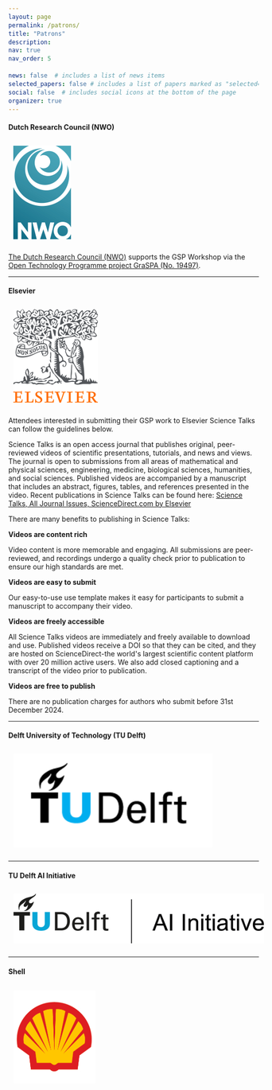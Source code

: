 ```yaml
---
layout: page
permalink: /patrons/
title: "Patrons"
description: 
nav: true
nav_order: 5

news: false  # includes a list of news items
selected_papers: false # includes a list of papers marked as "selected={true}"
social: false  # includes social icons at the bottom of the page
organizer: true
---
```


#### Dutch Research Council (NWO)
<a href="https://www.nwo.nl/"><img id = 'nwo_logo' class="img-fluid" src="/assets/img/logos/nwologo.png" style="margin: 10px 10px 10px 10px;"></a>

[The Dutch Research Council (NWO)](https://www.nwo.nl/en) supports the GSP Workshop via the [Open Technology Programme project GraSPA (No. 19497)](https://www.nwo.nl/en/news/four-million-euro-six-technological-research-projects?utm_campaign=socialperformance&utm_content=ttw&utm_medium=newsletter&utm_source=tripolis&utm_term=calls).

---
#### Elsevier
<a href="https://www.sciencedirect.com/journal/science-talks"><img id = 'elsevier_logo' class="img-fluid" src="/assets/img/logos/elsevierlogo.png" style="margin: 10px 10px 10px 10px;"></a>

Attendees interested in submitting their GSP work to Elsevier Science Talks can follow the guidelines below.

Science Talks is an open access journal that publishes original, peer-reviewed videos of scientific presentations, tutorials, and news and views. The journal is open to submissions from all areas of mathematical and physical sciences, engineering, medicine, biological sciences, humanities, and social sciences. Published videos are accompanied by a manuscript that includes an abstract, figures, tables, and references presented in the video. Recent publications in Science Talks can be found here: [Science Talks, All Journal Issues, ScienceDirect.com by Elsevier](https://www.sciencedirect.com/journal/science-talks/issues)

There are many benefits to publishing in Science Talks:

**Videos are content rich**

Video content is more memorable and engaging. All submissions are peer-reviewed, and recordings undergo a quality check prior to publication to ensure our high standards are met.

**Videos are easy to submit**

Our easy-to-use use template makes it easy for participants to submit a manuscript to accompany their video.

**Videos are freely accessible**

All Science Talks videos are immediately and freely available to download and use. Published videos receive a DOI so that they can be cited, and they are hosted on ScienceDirect-the world's largest scientific content platform with over 20 million active users. We also add closed captioning and a transcript of the video prior to publication.

**Videos are free to publish**

There are no publication charges for authors who submit before 31st December 2024.

---
#### Delft University of Technology (TU Delft)
<a href="https://www.tudelft.nl/en/"><img id = 'tudelft_logo' class="img-fluid" src="/assets/img/logos/tudelft.png" style="margin: 10px 10px 10px 10px;"></a>

---
#### TU Delft AI Initiative
<a href="https://www.tudelft.nl/en/ai/tu-delft-ai-initiative"><img id = 'ai_logo' class="img-fluid" src="/assets/img/logos/aiinitiativelogo.png" style="margin: 10px 10px 10px 10px;"></a>

---
#### Shell
<a href="https://www.shell.com/"><img id = 'shell_logo' class="img-fluid" src="/assets/img/logos/shell.png" style="margin: 10px 10px 10px 10px;"></a>
